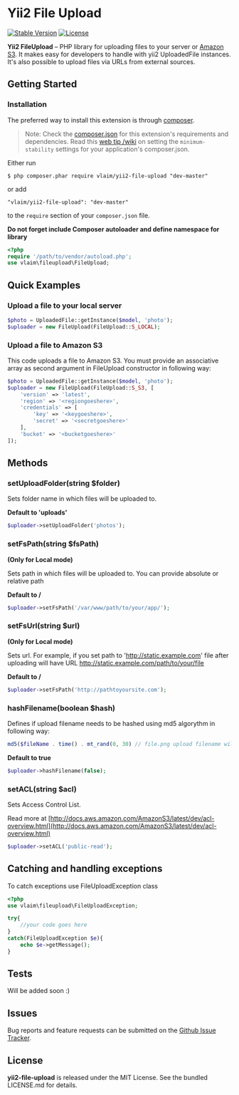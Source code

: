 # Yii2 File Upload

[![Stable Version](https://poser.pugx.org/vlaim/yii2-file-upload/v/stable)](https://packagist.org/packages/vlaim/yii2-file-upload) [![License](https://poser.pugx.org/vlaim/yii2-file-upload/license)](https://packagist.org/packages/vlaim/yii2-file-upload)

**Yii2 FileUpload** – PHP library for uploading files to your server or [Amazon S3](https://aws.amazon.com/ru/documentation/s3). It makes easy for developers to handle with yii2 UploadedFile instances. It's also possible to upload files via URLs from external sources.

## Getting Started

### Installation

The preferred way to install this extension is through [composer](https://getcomposer.org/download/).

> Note: Check the [composer.json](https://github.com/vlaim/yii2-file-upload/blob/master/composer.json) for this extension's requirements and dependencies. Read this [web tip /wiki](http://webtips.krajee.com/setting-composer-minimum-stability-application/) on setting the `minimum-stability` settings for your application's composer.json.

Either run

`$ php composer.phar require vlaim/yii2-file-upload "dev-master"`

or add

`"vlaim/yii2-file-upload": "dev-master"`

to the `require` section of your `composer.json` file.

**Do not forget include Composer autoloader and define namespace for library**

```php 
<?php
require '/path/to/vendor/autoload.php'; 
use vlaim\fileupload\FileUpload;
```


## Quick Examples



### Upload a file to your local server

```php 
$photo = UploadedFile::getInstance($model, 'photo'); 
$uploader = new FileUpload(FileUpload::S_LOCAL);
```
### Upload a file to Amazon S3

This code uploads a file to Amazon S3. You must provide an associative array as second argument in FileUpload constructor in following way:

```php 
$photo = UploadedFile::getInstance($model, 'photo'); 
$uploader = new FileUpload(FileUpload::S_S3, [
    'version' => 'latest',
    'region' => '<regiongoeshere>',
    'credentials' => [
        'key' => '<keygoeshere>',
        'secret' => '<secretgoeshere>'
    ],
    'bucket' => '<bucketgoeshere>'
]);
```

## Methods

### setUploadFolder(string $folder)

Sets folder name in which files will be uploaded to.

**Default to 'uploads'**

```php 
$uploader->setUploadFolder('photos');
```

### setFsPath(string $fsPath)
**(Only for Local mode)**

Sets path in which files will be uploaded to. You can provide absolute or relative path 


**Default to /**

```php 
$uploader->setFsPath('/var/www/path/to/your/app/');
```

### setFsUrl(string $url)

**(Only for Local mode)** 

Sets url. For example, if you set path to 'http://static.example.com' file after uploading will have URL http://static.example.com/path/to/your/file

**Default to /** 

```php
$uploader->setFsPath('http://pathtoyoursite.com');
```

### hashFilename(boolean $hash)

Defines if upload filename needs to be hashed using md5 algorythm in following way: 

```php 
md5($fileName . time() . mt_rand(0, 30) // file.png upload filename will be 2122c3a6ad9997af28cab44b7fe7ab90.jpg
```

 **Default to true**


```php 
$uploader->hashFilename(false);
```

### setACL(string $acl)

Sets Access Control List.

Read more at [http://docs.aws.amazon.com/AmazonS3/latest/dev/acl-overview.html](http://docs.aws.amazon.com/AmazonS3/latest/dev/acl-overview.html)

```php 
$uploader->setACL('public-read');
```

## Catching and handling exceptions
To catch exceptions use FileUploadException class

```php 
<?php
use vlaim\fileupload\FileUploadException;

try{
	//your code goes here
}
catch(FileUploadException $e){
	echo $e->getMessage();
}

```

## Tests
Will be added soon :)

Issues
------

Bug reports and feature requests can be submitted on the [Github Issue Tracker](https://github.com/squizlabs/PHP_CodeSniffer/issues).


## License

**yii2-file-upload** is released under the MIT License. See the bundled LICENSE.md for details.